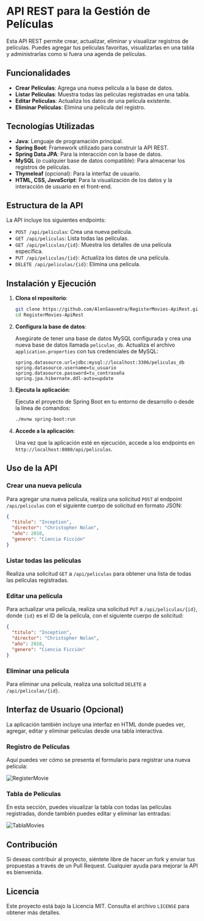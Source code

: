# API REST para la Gestión de Películas

Esta API REST permite crear, actualizar, eliminar y visualizar registros de películas. Puedes agregar tus películas favoritas, visualizarlas en una tabla y administrarlas como si fuera una agenda de películas.

## Funcionalidades

- **Crear Películas**: Agrega una nueva película a la base de datos.
- **Listar Películas**: Muestra todas las películas registradas en una tabla.
- **Editar Películas**: Actualiza los datos de una película existente.
- **Eliminar Películas**: Elimina una película del registro.

## Tecnologías Utilizadas

- **Java**: Lenguaje de programación principal.
- **Spring Boot**: Framework utilizado para construir la API REST.
- **Spring Data JPA**: Para la interacción con la base de datos.
- **MySQL** (o cualquier base de datos compatible): Para almacenar los registros de películas.
- **Thymeleaf** (opcional): Para la interfaz de usuario.
- **HTML, CSS, JavaScript**: Para la visualización de los datos y la interacción de usuario en el front-end.

## Estructura de la API

La API incluye los siguientes endpoints:

- `POST /api/peliculas`: Crea una nueva película.
- `GET /api/peliculas`: Lista todas las películas.
- `GET /api/peliculas/{id}`: Muestra los detalles de una película específica.
- `PUT /api/peliculas/{id}`: Actualiza los datos de una película.
- `DELETE /api/peliculas/{id}`: Elimina una película.

## Instalación y Ejecución

1. **Clona el repositorio**:

   ```bash
   git clone https://github.com/AlenSaavedra/RegisterMovies-ApiRest.git
   cd RegisterMovies-ApiRest
   ```

2. **Configura la base de datos**:

   Asegúrate de tener una base de datos MySQL configurada y crea una nueva base de datos llamada `peliculas_db`. Actualiza el archivo `application.properties` con tus credenciales de MySQL:

   ```properties
   spring.datasource.url=jdbc:mysql://localhost:3306/peliculas_db
   spring.datasource.username=tu_usuario
   spring.datasource.password=tu_contraseña
   spring.jpa.hibernate.ddl-auto=update
   ```

3. **Ejecuta la aplicación**:

   Ejecuta el proyecto de Spring Boot en tu entorno de desarrollo o desde la línea de comandos:

   ```bash
   ./mvnw spring-boot:run
   ```

4. **Accede a la aplicación**:

   Una vez que la aplicación esté en ejecución, accede a los endpoints en `http://localhost:8080/api/peliculas`.

## Uso de la API

### Crear una nueva película

Para agregar una nueva película, realiza una solicitud `POST` al endpoint `/api/peliculas` con el siguiente cuerpo de solicitud en formato JSON:

```json
{
  "titulo": "Inception",
  "director": "Christopher Nolan",
  "año": 2010,
  "genero": "Ciencia Ficción"
}
```

### Listar todas las películas

Realiza una solicitud `GET` a `/api/peliculas` para obtener una lista de todas las películas registradas.

### Editar una película

Para actualizar una película, realiza una solicitud `PUT` a `/api/peliculas/{id}`, donde `{id}` es el ID de la película, con el siguiente cuerpo de solicitud:

```json
{
  "titulo": "Inception",
  "director": "Christopher Nolan",
  "año": 2010,
  "genero": "Ciencia Ficción"
}
```

### Eliminar una película

Para eliminar una película, realiza una solicitud `DELETE` a `/api/peliculas/{id}`.

## Interfaz de Usuario (Opcional)

La aplicación también incluye una interfaz en HTML donde puedes ver, agregar, editar y eliminar películas desde una tabla interactiva.

### Registro de Películas

Aquí puedes ver cómo se presenta el formulario para registrar una nueva película:


![RegisterMovie](https://github.com/user-attachments/assets/26d080eb-668b-4404-9a22-4a849b0f570f)

### Tabla de Películas

En esta sección, puedes visualizar la tabla con todas las películas registradas, donde también puedes editar y eliminar las entradas:

![TablaMovies](https://github.com/user-attachments/assets/295ea371-002d-4857-be66-db0eb6f1934e)


## Contribución

Si deseas contribuir al proyecto, siéntete libre de hacer un fork y enviar tus propuestas a través de un Pull Request. Cualquier ayuda para mejorar la API es bienvenida.

## Licencia

Este proyecto está bajo la Licencia MIT. Consulta el archivo `LICENSE` para obtener más detalles.


